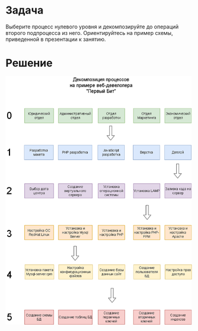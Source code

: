 # Задача
Выберите процесс нулевого уровня и декомпозируйте до операций второго подпроцесса из него.
Ориентируйтесь на пример схемы, приведенной в презентации к занятию.

# Решение

<img src=Task03.png>